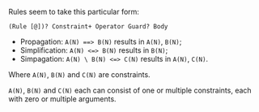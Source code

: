 Rules seem to take this particular form:

`(Rule [@])? Constraint+ Operator Guard? Body`

* Propagation: `A(N) ==> B(N)` results in `A(N)`, `B(N)`;
* Simplification: `A(N) <=> B(N)` results in `B(N)`;
* Simpagation: `A(N) \ B(N) <=> C(N)` results in `A(N)`, `C(N)`.

Where `A(N)`, `B(N)` and `C(N)` are constraints.

`A(N)`, `B(N)` and `C(N)` each can consist of one or multiple constraints, each with zero or multiple arguments.
